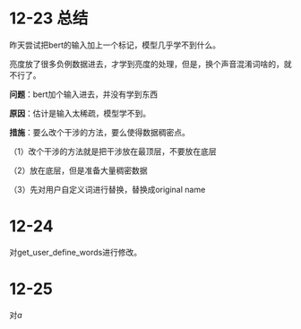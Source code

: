 # 12-23 总结

昨天尝试把bert的输入加上一个标记，模型几乎学不到什么。

亮度放了很多负例数据进去，才学到亮度的处理，但是，换个声音混淆词啥的，就不行了。

**问题**：bert加个输入进去，并没有学到东西

**原因**：估计是输入太稀疏，模型学不到。

**措施**：要么改个干涉的方法，要么使得数据稠密点。

（1）改个干涉的方法就是把干涉放在最顶层，不要放在底层

（2）放在底层，但是准备大量稠密数据

（3）先对用户自定义词进行替换，替换成original name

# 12-24

对get_user_define_words进行修改。

# 12-25

对$a$